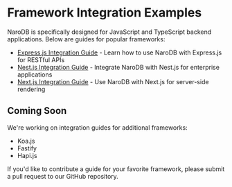 # Framework Integration Examples

NaroDB is specifically designed for JavaScript and TypeScript backend applications. Below are guides for popular frameworks:

- [Express.js Integration Guide](./express.md) - Learn how to use NaroDB with Express.js for RESTful APIs
- [Nest.js Integration Guide](./nestjs.md) - Integrate NaroDB with Nest.js for enterprise applications
- [Next.js Integration Guide](./nextjs.md) - Use NaroDB with Next.js for server-side rendering

## Coming Soon

We're working on integration guides for additional frameworks:

- Koa.js
- Fastify
- Hapi.js

If you'd like to contribute a guide for your favorite framework, please submit a pull request to our GitHub repository.
